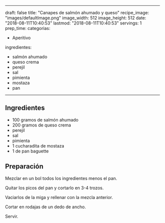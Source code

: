 
---
draft: false
title: "Canapes de salmón ahumado y queso"
recipe_image: "images/defaultImage.png"
image_width: 512
image_height: 512
date: "2018-08-11T10:40:53"
lastmod: "2018-08-11T10:40:53"
servings: 1
prep_time: 
categorias:
  - Aperitivo

ingredientes:
  - salmón ahumado
  - queso crema
  - perejil
  - sal
  - pimienta
  - mostaza
  - pan
---

## Ingredientes
- 100 gramos de salmón ahumado
- 200 gramos de queso crema
- perejil
- sal
- pimienta
- 1 cucharadita de mostaza
- 1  de pan baguette

## Preparación
Mezclar en un bol todos los ingredientes menos el pan.

Quitar los picos del pan y cortarlo en 3-4 trozos.

Vaciarlos de la miga y rellenar con la mezcla anterior.

Cortar en rodajas de un dedo de ancho.

Servir.


